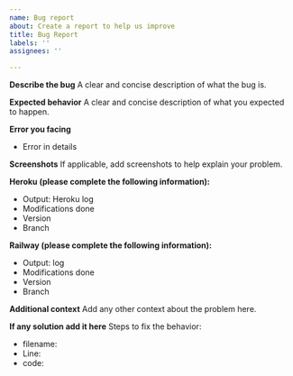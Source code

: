 ```yaml
---
name: Bug report
about: Create a report to help us improve
title: Bug Report
labels: ''
assignees: ''

---
```


**Describe the bug**
A clear and concise description of what the bug is.


**Expected behavior**
A clear and concise description of what you expected to happen.
 
**Error you facing**
- Error in details 

**Screenshots**
If applicable, add screenshots to help explain your problem.

**Heroku (please complete the following information):**
 - Output: Heroku log
 - Modifications done
 - Version
 - Branch

**Railway (please complete the following information):**
 - Output:  log
 - Modifications done
 - Version
 - Branch


**Additional context**
Add any other context about the problem here.


**If any solution add it here**
Steps to fix the behavior:
- filename:
- Line:
- code:
